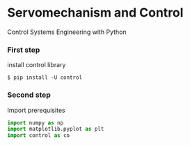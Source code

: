 # Servomechanism and Control
Control Systems Engineering with Python

### First step
install control library
```shell
$ pip install -U control
```

### Second step
Import prerequisites
```python
import numpy as np
import matplotlib.pyplot as plt
import control as co
```
